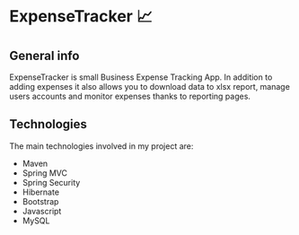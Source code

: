 # ExpenseTracker :chart_with_upwards_trend:
## General info
ExpenseTracker is small Business Expense Tracking App. In addition to adding expenses it also allows you to download data to xlsx report, manage users accounts and monitor expenses thanks to reporting pages.
## Technologies
The main technologies involved in my project are:
* Maven
* Spring MVC
* Spring Security
* Hibernate
* Bootstrap 
* Javascript
* MySQL
